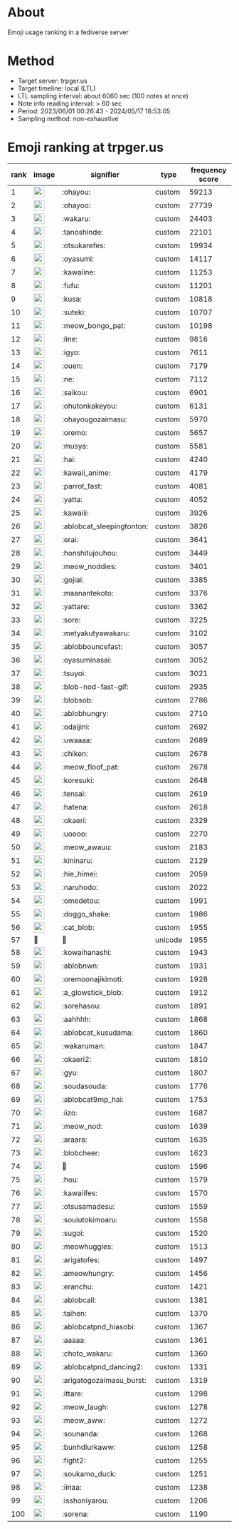 # About
Emoji usage ranking in a fediverse server

# Method
- Target server: trpger.us
- Target timeline: local (LTL)
- LTL sampling interval: about 6060 sec (100 notes at once)
- Note info reading interval: > 60 sec
- Period: 2023/06/01 00:26:43 - 2024/05/17 18:53:05 
- Sampling method: non-exhaustive

# Emoji ranking at trpger.us

|rank|image|signifier|type|frequency score|
|----|----|----|----|----|
|1|<img height="24" src="https://trpger.us/emoji/ohayou.webp">|:ohayou:|custom|59213|
|2|<img height="24" src="https://trpger.us/emoji/ohayoo.webp">|:ohayoo:|custom|27739|
|3|<img height="24" src="https://trpger.us/emoji/wakaru.webp">|:wakaru:|custom|24403|
|4|<img height="24" src="https://trpger.us/emoji/tanoshinde.webp">|:tanoshinde:|custom|22101|
|5|<img height="24" src="https://trpger.us/emoji/otsukarefes.webp">|:otsukarefes:|custom|19934|
|6|<img height="24" src="https://trpger.us/emoji/oyasumi.webp">|:oyasumi:|custom|14117|
|7|<img height="24" src="https://trpger.us/emoji/kawaiine.webp">|:kawaiine:|custom|11253|
|8|<img height="24" src="https://trpger.us/emoji/fufu.webp">|:fufu:|custom|11201|
|9|<img height="24" src="https://trpger.us/emoji/kusa.webp">|:kusa:|custom|10818|
|10|<img height="24" src="https://trpger.us/emoji/suteki.webp">|:suteki:|custom|10707|
|11|<img height="24" src="https://trpger.us/emoji/meow_bongo_pat.webp">|:meow_bongo_pat:|custom|10198|
|12|<img height="24" src="https://trpger.us/emoji/iine.webp">|:iine:|custom|9816|
|13|<img height="24" src="https://trpger.us/emoji/igyo.webp">|:igyo:|custom|7611|
|14|<img height="24" src="https://trpger.us/emoji/ouen.webp">|:ouen:|custom|7179|
|15|<img height="24" src="https://trpger.us/emoji/ne.webp">|:ne:|custom|7112|
|16|<img height="24" src="https://trpger.us/emoji/saikou.webp">|:saikou:|custom|6901|
|17|<img height="24" src="https://trpger.us/emoji/ohutonkakeyou.webp">|:ohutonkakeyou:|custom|6131|
|18|<img height="24" src="https://trpger.us/emoji/ohayougozaimasu.webp">|:ohayougozaimasu:|custom|5970|
|19|<img height="24" src="https://trpger.us/emoji/oremo.webp">|:oremo:|custom|5657|
|20|<img height="24" src="https://trpger.us/emoji/musya.webp">|:musya:|custom|5581|
|21|<img height="24" src="https://trpger.us/emoji/hai.webp">|:hai:|custom|4240|
|22|<img height="24" src="https://trpger.us/emoji/kawaii_anime.webp">|:kawaii_anime:|custom|4179|
|23|<img height="24" src="https://trpger.us/emoji/parrot_fast.webp">|:parrot_fast:|custom|4081|
|24|<img height="24" src="https://trpger.us/emoji/yatta.webp">|:yatta:|custom|4052|
|25|<img height="24" src="https://trpger.us/emoji/kawaiii.webp">|:kawaiii:|custom|3926|
|26|<img height="24" src="https://trpger.us/emoji/ablobcat_sleepingtonton.webp">|:ablobcat_sleepingtonton:|custom|3826|
|27|<img height="24" src="https://trpger.us/emoji/erai.webp">|:erai:|custom|3641|
|28|<img height="24" src="https://trpger.us/emoji/honshitujouhou.webp">|:honshitujouhou:|custom|3449|
|29|<img height="24" src="https://trpger.us/emoji/meow_noddies.webp">|:meow_noddies:|custom|3401|
|30|<img height="24" src="https://trpger.us/emoji/gojiai.webp">|:gojiai:|custom|3385|
|31|<img height="24" src="https://trpger.us/emoji/maanantekoto.webp">|:maanantekoto:|custom|3376|
|32|<img height="24" src="https://trpger.us/emoji/yattare.webp">|:yattare:|custom|3362|
|33|<img height="24" src="https://trpger.us/emoji/sore.webp">|:sore:|custom|3225|
|34|<img height="24" src="https://trpger.us/emoji/metyakutyawakaru.webp">|:metyakutyawakaru:|custom|3102|
|35|<img height="24" src="https://trpger.us/emoji/ablobbouncefast.webp">|:ablobbouncefast:|custom|3057|
|36|<img height="24" src="https://trpger.us/emoji/oyasuminasai.webp">|:oyasuminasai:|custom|3052|
|37|<img height="24" src="https://trpger.us/emoji/tsuyoi.webp">|:tsuyoi:|custom|3021|
|38|<img height="24" src="https://trpger.us/emoji/blob-nod-fast-gif.webp">|:blob-nod-fast-gif:|custom|2935|
|39|<img height="24" src="https://trpger.us/emoji/blobsob.webp">|:blobsob:|custom|2786|
|40|<img height="24" src="https://trpger.us/emoji/ablobhungry.webp">|:ablobhungry:|custom|2710|
|41|<img height="24" src="https://trpger.us/emoji/odaijini.webp">|:odaijini:|custom|2692|
|42|<img height="24" src="https://trpger.us/emoji/uwaaaa.webp">|:uwaaaa:|custom|2689|
|43|<img height="24" src="https://trpger.us/emoji/chiken.webp">|:chiken:|custom|2678|
|44|<img height="24" src="https://trpger.us/emoji/meow_floof_pat.webp">|:meow_floof_pat:|custom|2678|
|45|<img height="24" src="https://trpger.us/emoji/koresuki.webp">|:koresuki:|custom|2648|
|46|<img height="24" src="https://trpger.us/emoji/tensai.webp">|:tensai:|custom|2619|
|47|<img height="24" src="https://trpger.us/emoji/hatena.webp">|:hatena:|custom|2618|
|48|<img height="24" src="https://trpger.us/emoji/okaeri.webp">|:okaeri:|custom|2329|
|49|<img height="24" src="https://trpger.us/emoji/uoooo.webp">|:uoooo:|custom|2270|
|50|<img height="24" src="https://trpger.us/emoji/meow_awauu.webp">|:meow_awauu:|custom|2183|
|51|<img height="24" src="https://trpger.us/emoji/kininaru.webp">|:kininaru:|custom|2129|
|52|<img height="24" src="https://trpger.us/emoji/hie_himei.webp">|:hie_himei:|custom|2059|
|53|<img height="24" src="https://trpger.us/emoji/naruhodo.webp">|:naruhodo:|custom|2022|
|54|<img height="24" src="https://trpger.us/emoji/omedetou.webp">|:omedetou:|custom|1991|
|55|<img height="24" src="https://trpger.us/emoji/doggo_shake.webp">|:doggo_shake:|custom|1986|
|56|<img height="24" src="https://trpger.us/emoji/cat_blob.webp">|:cat_blob:|custom|1955|
|57|🍮|🍮|unicode|1955|
|58|<img height="24" src="https://trpger.us/emoji/kowaihanashi.webp">|:kowaihanashi:|custom|1943|
|59|<img height="24" src="https://trpger.us/emoji/ablobnwn.webp">|:ablobnwn:|custom|1931|
|60|<img height="24" src="https://trpger.us/emoji/oremoonajikimoti.webp">|:oremoonajikimoti:|custom|1928|
|61|<img height="24" src="https://trpger.us/emoji/a_glowstick_blob.webp">|:a_glowstick_blob:|custom|1912|
|62|<img height="24" src="https://trpger.us/emoji/sorehasou.webp">|:sorehasou:|custom|1891|
|63|<img height="24" src="https://trpger.us/emoji/aahhhh.webp">|:aahhhh:|custom|1868|
|64|<img height="24" src="https://trpger.us/emoji/ablobcat_kusudama.webp">|:ablobcat_kusudama:|custom|1860|
|65|<img height="24" src="https://trpger.us/emoji/wakaruman.webp">|:wakaruman:|custom|1847|
|66|<img height="24" src="https://trpger.us/emoji/okaeri2.webp">|:okaeri2:|custom|1810|
|67|<img height="24" src="https://trpger.us/emoji/gyu.webp">|:gyu:|custom|1807|
|68|<img height="24" src="https://trpger.us/emoji/soudasouda.webp">|:soudasouda:|custom|1776|
|69|<img height="24" src="https://trpger.us/emoji/ablobcat9mp_hai.webp">|:ablobcat9mp_hai:|custom|1753|
|70|<img height="24" src="https://trpger.us/emoji/iizo.webp">|:iizo:|custom|1687|
|71|<img height="24" src="https://trpger.us/emoji/meow_nod.webp">|:meow_nod:|custom|1639|
|72|<img height="24" src="https://trpger.us/emoji/araara.webp">|:araara:|custom|1635|
|73|<img height="24" src="https://trpger.us/emoji/blobcheer.webp">|:blobcheer:|custom|1623|
|74|<img height="24" src="https://trpger.us/emoji/birthday.webp">|:birthday:|custom|1596|
|75|<img height="24" src="https://trpger.us/emoji/hou.webp">|:hou:|custom|1579|
|76|<img height="24" src="https://trpger.us/emoji/kawaiifes.webp">|:kawaiifes:|custom|1570|
|77|<img height="24" src="https://trpger.us/emoji/otsusamadesu.webp">|:otsusamadesu:|custom|1559|
|78|<img height="24" src="https://trpger.us/emoji/souiutokimoaru.webp">|:souiutokimoaru:|custom|1558|
|79|<img height="24" src="https://trpger.us/emoji/sugoi.webp">|:sugoi:|custom|1520|
|80|<img height="24" src="https://trpger.us/emoji/meowhuggies.webp">|:meowhuggies:|custom|1513|
|81|<img height="24" src="https://trpger.us/emoji/arigatofes.webp">|:arigatofes:|custom|1497|
|82|<img height="24" src="https://trpger.us/emoji/ameowhungry.webp">|:ameowhungry:|custom|1456|
|83|<img height="24" src="https://trpger.us/emoji/eranchu.webp">|:eranchu:|custom|1421|
|84|<img height="24" src="https://trpger.us/emoji/ablobcall.webp">|:ablobcall:|custom|1381|
|85|<img height="24" src="https://trpger.us/emoji/taihen.webp">|:taihen:|custom|1370|
|86|<img height="24" src="https://trpger.us/emoji/ablobcatpnd_hiasobi.webp">|:ablobcatpnd_hiasobi:|custom|1367|
|87|<img height="24" src="https://trpger.us/emoji/aaaaa.webp">|:aaaaa:|custom|1361|
|88|<img height="24" src="https://trpger.us/emoji/choto_wakaru.webp">|:choto_wakaru:|custom|1360|
|89|<img height="24" src="https://trpger.us/emoji/ablobcatpnd_dancing2.webp">|:ablobcatpnd_dancing2:|custom|1331|
|90|<img height="24" src="https://trpger.us/emoji/arigatogozaimasu_burst.webp">|:arigatogozaimasu_burst:|custom|1319|
|91|<img height="24" src="https://trpger.us/emoji/ittare.webp">|:ittare:|custom|1298|
|92|<img height="24" src="https://trpger.us/emoji/meow_laugh.webp">|:meow_laugh:|custom|1278|
|93|<img height="24" src="https://trpger.us/emoji/meow_aww.webp">|:meow_aww:|custom|1272|
|94|<img height="24" src="https://trpger.us/emoji/sounanda.webp">|:sounanda:|custom|1268|
|95|<img height="24" src="https://trpger.us/emoji/bunhdlurkaww.webp">|:bunhdlurkaww:|custom|1258|
|96|<img height="24" src="https://trpger.us/emoji/fight2.webp">|:fight2:|custom|1255|
|97|<img height="24" src="https://trpger.us/emoji/soukamo_duck.webp">|:soukamo_duck:|custom|1251|
|98|<img height="24" src="https://trpger.us/emoji/iinaa.webp">|:iinaa:|custom|1238|
|99|<img height="24" src="https://trpger.us/emoji/isshoniyarou.webp">|:isshoniyarou:|custom|1206|
|100|<img height="24" src="https://trpger.us/emoji/sorena.webp">|:sorena:|custom|1190|
